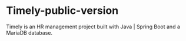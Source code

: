 # Timely-public-version
Timely is an HR management project built with Java | Spring Boot and a MariaDB database.
